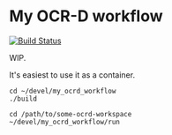 My OCR-D workflow
=================

[![Build Status](https://travis-ci.org/mikegerber/my_ocrd_workflow.svg?branch=master)](https://travis-ci.org/mikegerber/my_ocrd_workflow)

WIP.

It's easiest to use it as a container.

~~~
cd ~/devel/my_ocrd_workflow
./build
~~~

~~~
cd /path/to/some-ocrd-workspace
~/devel/my_ocrd_workflow/run
~~~
